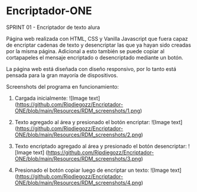 # Encriptador-ONE
SPRINT 01 - Encriptador de texto alura

Página web realizada con HTML, CSS y Vanilla Javascript que fuera capaz de encriptar cadenas de texto y desencriptar las que ya hayan sido creadas por la misma página. Adicional a esto también se puede copiar al cortapapeles el mensaje encriptado o desencriptado mediante un botón.

La página web está diseñada con diseño responsivo, por lo tanto está pensada para la gran mayoría de dispositivos.

Screenshots del programa en funcionamiento:

1) Cargada inicialmente:
![Image text] (https://github.com/Ripdiegozz/Encriptador-ONE/blob/main/Resources/RDM_screenshots/1.png)

1) Texto agregado al área y presionado el botón encriptar:
![Image text] (https://github.com/Ripdiegozz/Encriptador-ONE/blob/main/Resources/RDM_screenshots/2.png)

1) Texto encriptado agregado al área y presionado el botón desencriptar:
![Image text] (https://github.com/Ripdiegozz/Encriptador-ONE/blob/main/Resources/RDM_screenshots/3.png)

1) Presionado el botón copiar luego de encriptar un texto:
![Image text] (https://github.com/Ripdiegozz/Encriptador-ONE/blob/main/Resources/RDM_screenshots/4.png)
